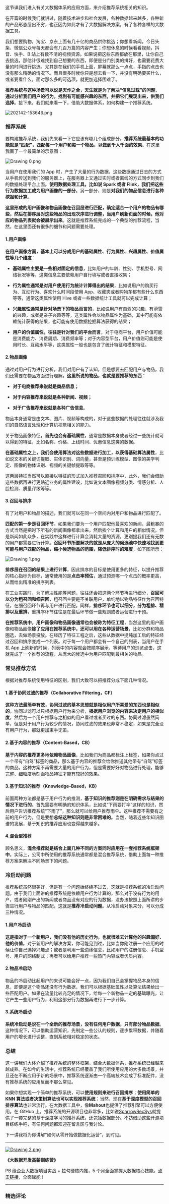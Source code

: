<p data-nodeid="85412" class="">这节课我们进入有关大数据体系的应用方面，来介绍推荐系统相关的知识。</p>
<p data-nodeid="85413">在开篇的时候我们就讲过，随着技术进步和社会发展，各种数据越来越多，各种新的产品形态层出不穷，也正因为如此才有了大数据解决方案，有了各种各样的大数据工具。</p>
<p data-nodeid="85414">我们想要购物，淘宝、京东上面有几十亿的商品供你挑选；你想看新闻，今日头条、微信公众号每天都会有几百万篇的内容产生；你想休息的时候看看视频，抖音、快手、B 站上有数不清的视频资源。如果说把这些东西都放在那里，让你自己去挑选，那估计很难找到自己想要的东西，即便是分门别类的排好，也需要花费大量的时间进行挑选。尤其是在我们的手机上面，屏幕就那么一点点，手指的点击也没有那么精确的情况下。而且很多时候你只是想去看一下，并没有明确要买什么，或者要看什么，面对那么多的可选项，就更加选择困难了。</p>
<p data-nodeid="86367"><strong data-nodeid="86377">推荐系统与这种场景可以说是天作之合，天生就是为了解决“信息过载”的问题</strong>，<strong data-nodeid="86378">通过分析我们用户的行为，找到有可能感兴趣的东西，并把它们展现出来，供我们选择</strong>。接下来，我们就来看一下，借助大数据体系，如何构建一个推荐系统。</p>
<p data-nodeid="86368" class="te-preview-highlight"><img src="https://s0.lgstatic.com/i/image6/M00/2D/AB/CioPOWBmybqAXfVnAAVn-zooBVo183.png" alt="202142-153646.png" data-nodeid="86381"></p>



<h3 data-nodeid="85416">推荐系统</h3>
<p data-nodeid="85417">要构建推荐系统，我们先来看一下它应该有哪几个组成部分。<strong data-nodeid="85497">推荐系统最基本的功能就是“匹配”，匹配每一个用户和每一个物品，以做到千人千面的效果</strong>。在这里我画了一个最简单的示意图：</p>
<p data-nodeid="85418"><img src="https://s0.lgstatic.com/i/image6/M00/2D/9C/Cgp9HWBmxHSAUdJ8AAAkv39vEVc652.png" alt="Drawing 0.png" data-nodeid="85500"></p>
<p data-nodeid="85419">当用户在使用我们的 App 时，产生了大量的行为数据，这些数据通过日志的方式从手机传送到我们的服务器上，在服务器上又通过实时或者离线的方式同步到我们的数据处理平台上面。<strong data-nodeid="85510">使用数据处理工具，比如说 Spark 或者 Flink，我们把这些行为数据加工成为用户画像的一部分</strong>。另一部分，则是<strong data-nodeid="85511">对我们的物品信息进行各种挖掘和计算</strong>。</p>
<p data-nodeid="85420"><strong data-nodeid="85516">这里形成的用户画像和物品画像在召回层进行匹配，确定适合一个用户的物品有哪些，然后在排序层对这些物品的出现次序进行调整，当用户刷新页面的时候，他对应的物品列表就会被展示出来</strong>。这就是推荐系统完成的一个典型的推荐流程，当然，在这里面还有很多的细节和问题需要处理。</p>
<h4 data-nodeid="85421">1.用户画像</h4>
<p data-nodeid="85422"><strong data-nodeid="85522">在用户画像方面，基本上可以分成用户的基础属性、行为属性、兴趣属性、价值属性等几个维度</strong>：</p>
<ul data-nodeid="85423">
<li data-nodeid="85424">
<p data-nodeid="85425"><strong data-nodeid="85527">基础属性主要是一些相对固定的信息</strong>，比如用户的年龄、性别、手机型号、网络状况等等，这类信息主要依赖用户自行填写或者直接收集；</p>
</li>
<li data-nodeid="85426">
<p data-nodeid="85427"><strong data-nodeid="85532">行为属性通常是对用户使用行为统计计算得出的结果</strong>，比如说用户的购买行为、互动行为、喜欢什么时间段使用 App、收藏夹或者购物车都有些什么东西等等，通常这类属性使用 Hive 或者一些数据统计工具就可以完成计算；</p>
</li>
<li data-nodeid="85428">
<p data-nodeid="85429"><strong data-nodeid="85537">兴趣属性通常是针对场景下的物品而言的</strong>，比如说用户有自驾的兴趣、有滑雪的兴趣，或者是亲子兴趣等等，这类属性会以物品属性为基础，其中可能有依赖统计获得的结果，也可能有使用数据挖掘算法获得的结果；</p>
</li>
<li data-nodeid="85430">
<p data-nodeid="85431"><strong data-nodeid="85542">用户的价值属性，往往是针对我们的平台而言</strong>，对于电商平台，用户价值可能是消费能力、消费周期、消费频率等；对于内容型平台，用户价值则可能是使用时长、互动水平等，这类属性一般也是包含了统计特征和模型特征。</p>
</li>
</ul>
<h4 data-nodeid="85432">2.物品画像</h4>
<p data-nodeid="85433">通过对用户行为进行分析，我们对用户有了认知，但是想要去匹配用户与物品，我们还需要在物品方面进行理解。<strong data-nodeid="85549">这里所说的物品，也就是要推荐的东西</strong>：</p>
<ul data-nodeid="85434">
<li data-nodeid="85435">
<p data-nodeid="85436"><strong data-nodeid="85553">对于电商推荐来说就是商品信息；</strong></p>
</li>
<li data-nodeid="85437">
<p data-nodeid="85438"><strong data-nodeid="85557">对于内容推荐来说就是各种新闻、视频；</strong></p>
</li>
<li data-nodeid="85439">
<p data-nodeid="85440"><strong data-nodeid="85562">对于广告推荐来说就是各种广告信息</strong>。</p>
</li>
</ul>
<p data-nodeid="85441">物品本身通常是由文本、图片、视频等构成的，对于这些数据的处理往往就涉及我们的自然语言处理和计算机视觉相关的能力。</p>
<p data-nodeid="85442">关于物品画像特征，<strong data-nodeid="85569">首先也会有基础属性</strong>，通常是数据本身或者经过一些统计就可以得到的特征，比如名称、价格、上线时间、优惠信息这类的数据。</p>
<p data-nodeid="85443"><strong data-nodeid="85574">在基础属性之上，我们会使用算法对这些数据进行加工，以获得基础算法属性</strong>，比如说文本的关键词提取、实体识别、词向量，甚至是预训练模型、图像的美学判定、图像的物体识别、视频的关键帧提取等等。</p>
<p data-nodeid="85444">这两层特征当然可以直接以特征的形式加入推荐召回和排序中，此外，我们会借助这些数据再进行更贴近业务的属性建设，比如说文本图像视频分类、情感分析、人脸检测、质量评级等等。</p>
<h4 data-nodeid="85445">3.召回与排序</h4>
<p data-nodeid="85446">有了对用户和物品的描述，我们就可以在同一个空间内对用户和物品进行匹配了。</p>
<p data-nodeid="85447"><strong data-nodeid="85586">匹配的第一步是召回环节</strong>。如果我们要为一个用户匹配他最喜欢的新闻，最粗暴的方式当然是把时下所有的新闻画像都拿出来，然后挨个计算和用户的相似情况。但是新闻如此众多，在实践中这样进行计算会消耗大量的资源，更别提我们还有无数的用户都需要进行计算。<strong data-nodeid="85587">召回环节所要解决的就是从庞大的候选池中快速地找到更可能与用户匹配的物品，缩小候选物品的范围，降低排序时的难度</strong>，如下图所示：</p>
<p data-nodeid="85448"><img src="https://s0.lgstatic.com/i/image6/M00/2D/A5/CioPOWBmxtGAb-lsAAAvG0hVBZQ978.png" alt="Drawing 1.png" data-nodeid="85590"></p>
<p data-nodeid="85449"><strong data-nodeid="85599">排序层在召回的结果上进行计算</strong>，因此排序的目标是使用更多的特征，以提升推荐的核心指标为目标，通常使用的是<strong data-nodeid="85600">点击率预估</strong>，通过预测哪一个点击的概率更高，从而给出精准的排序列表。</p>
<p data-nodeid="85450">在工业实践时，为了解决性能等问题，往往还会把这两个环节再进行细分，<strong data-nodeid="85610">召回可以分为粗召回和细召回</strong>，粗召回主要是不关联用户，单纯地以物品特征作为召回特征，在细召回环节再与用户进行匹配。同样，<strong data-nodeid="85611">排序环节也可以细分，分为粗排、精排以及重排</strong>，重排序环节往往是在最后环节做一些规则或者运营进行干预。</p>
<p data-nodeid="85451"><strong data-nodeid="85620">在推荐系统中，用户画像和物品画像通常也会被称为特征工程</strong>，当然这里的用户画像和物品画像<strong data-nodeid="85621">除了应用在推荐系统中，还可以用在各种运营场景</strong>，比如分群和物品圈选，去做场景投放。在经历了特征工程之后，这些从数据中提纯加工后的特征经过召回和排序变成一个列表。对于每一个用户都会有一个自己的列表，当用户在手机 App 上刷新的时候，列表中的内容就会按顺序展示，等待用户的浏览点击，这就完成了一个推荐的流程，从庞大的候选中为用户匹配到最相关的物品。</p>
<h3 data-nodeid="85452">常见推荐方法</h3>
<p data-nodeid="85453">根据对推荐系统使用特征的区别，我们大致可以把推荐分成下面几种情况。</p>
<h4 data-nodeid="85454">1.基于协同过滤的推荐（Collaborative&nbsp;Filtering，CF）</h4>
<p data-nodeid="85455"><strong data-nodeid="85633">这种方法最简单有效，协同过滤的基本思想就是相似用户所喜爱的东西也是相似的</strong>。协同过滤可以只根据用户行为来分析，<strong data-nodeid="85634">根据用户浏览的内容来决定用户的相似度</strong>，然后为一个用户推荐与之相似的用户看过或者买过的东西。协同过滤虽然简单，但是对于用户行为较少的情况，协同过滤的效果也非常不稳定，如果是完全没有用户行为，那就更加束手无策。</p>
<h4 data-nodeid="85456">2.基于内容的推荐（Content-Based，CB）</h4>
<p data-nodeid="85457"><strong data-nodeid="85640">基于内容的推荐更多地依赖物品画像</strong>，比如我们为商品都标注上标签，如果你点过一个带有“自驾”标签的商品，那么基于内容的推荐会给你推送其他带有“自驾”标签的商品。这种方案不再需要大量的用户行为，但是需要好好对物品进行处理，能够完整、细粒度地刻画物品特征才能有较好的效果。</p>
<h4 data-nodeid="85458">3.基于知识的推荐（Knowledge-Based，KB）</h4>
<p data-nodeid="85459">前面两种方法都是基于用户行为的推测，<strong data-nodeid="85651">基于知识的推荐则是在明确需求与结果的情况下进行的</strong>。首先需要有明确的知识体系，比如说“下雨要打伞”这样的知识，然后用户告诉推荐系统“下雨了”，那么就可以给用户推荐雨伞。这种推荐不需要有之前的用户行为，但是要想<strong data-nodeid="85652">总结这种知识则是非常困难的</strong>。当然，随着近些年知识图谱的发展，基于知识的推荐应用也变得越来越多。</p>
<h4 data-nodeid="85460">4.混合型推荐</h4>
<p data-nodeid="85461">顾名思义，<strong data-nodeid="85659">混合推荐就是结合上面几种不同的方案同时应用在一套推荐系统框架中</strong>。实际上，公司中所使用的推荐系统通常都是混合推荐系统，借助上面每一种推荐方案来解决不同场景下的问题。</p>
<h3 data-nodeid="85462">冷启动问题</h3>
<p data-nodeid="85463">推荐系统虽然很美好，但是有一个问题始终绕不过去，这就是推荐系统的冷启动问题。由于我们上面讲的推荐系统是依赖用户行为计算的，那么对于没有行为的用户，或者刚刚产出的新闻或者商品没有对应的行为数据，没办法按照上面所讲的步骤进行用户与物品的匹配，这就是<strong data-nodeid="85666">推荐冷启动问题</strong>。从冷启动对象来分，可以分成三种情况。</p>
<h4 data-nodeid="85464">1.用户冷启动</h4>
<p data-nodeid="85465"><strong data-nodeid="85672">这是指对于一个新用户，我们没有他的历史行为，也就很难去计算他的兴趣偏好、他的价值</strong>。对于新用户的解决方案，你可能见到过，比如当你刚注册一个应用的时候让你自己选择兴趣点；或者是利用一些边缘信息，比如用户的注册信息、手机型号、用户的网络制式；再者可以给用户推荐一些热门内容或者优质内容。</p>
<h4 data-nodeid="85466">2.物品冷启动</h4>
<p data-nodeid="85467">物品的冷启动比起用户的来说可能会好一点，因为我们自己会掌握物品本身的信息，即便是这个物品还没有行为数据，我们可以根据基础属性以及算法结果给出一些匹配用户。如果在流量比较充足的情况下，给每一个新物品一定的基础曝光，让它产生一些用户行为，利用这部分行为数据再进行下一步计算。</p>
<h4 data-nodeid="85468">3.系统冷启动</h4>
<p data-nodeid="85469"><strong data-nodeid="85680">系统冷启动是说在一个全新的推荐场景，没有任何用户数据，只有部分物品数据</strong>。这种情况下，可以借助运营知识，先制定一些公认的规则，逐步累积数据，并随着用户的增长进行调整，直到系统相对稳定的状态。</p>
<h3 data-nodeid="85470">总结</h3>
<p data-nodeid="85471">这一讲我们大体介绍了推荐系统的整体框架，结合大数据体系，推荐系统已经越来越成熟。在如今的生活中，推荐系统已经覆盖了我们所使用应用的大多数场景，并且还在不断应用于新的场景中，推荐系统逐渐由一个高端技术变成了标准配件，没有推荐系统的应用反而不那么常见。</p>
<p data-nodeid="85472">如果你想实现一个简单的推荐系统，可以<strong data-nodeid="85704">使用规则来进行召回排序</strong>；<strong data-nodeid="85705">使用简单的 KNN 算法或者决策树算法也可以实现推荐系统</strong>；当然，现在<strong data-nodeid="85706">基于深度模型的召回排序算法</strong>也非常流行。在大数据工具中，像<strong data-nodeid="85707">Mahout</strong>也提供了推荐引擎可以方便使用。在 GitHub 上，推荐系统的开源项目也非常多，比如说<a href="https://github.com/wzhe06/SparrowRecSys?fileGuid=xxQTRXtVcqtHK6j8" data-nodeid="85702">SparrowRecSys</a>就提供了一套完整的基于深度学习的推荐系统，还包括数据部分。不妨借助这些开源项目练练手吧，有任何问题都欢迎在留言区与我讨论。</p>
<p data-nodeid="85473">下一讲我将为你讲解“如何从零开始做数据化运营”，到时见。</p>
<hr data-nodeid="85474">
<p data-nodeid="85475"><a href="https://shenceyun.lagou.com/r/rJs" data-nodeid="85713"><img src="https://s0.lgstatic.com/i/image6/M00/00/6D/Cgp9HWAaHaOAI85HAAUCrlmIuEw966.png" alt="Drawing 2.png" data-nodeid="85712"></a></p>
<p data-nodeid="85476"><strong data-nodeid="85717">《大数据开发高薪训练营》</strong></p>
<p data-nodeid="85477" class="">PB 级企业大数据项目实战 + 拉勾硬核内推，5 个月全面掌握大数据核心技能。<a href="https://shenceyun.lagou.com/r/rJs" data-nodeid="85721">点击链接</a>，全面赋能！</p>

---

### 精选评论


